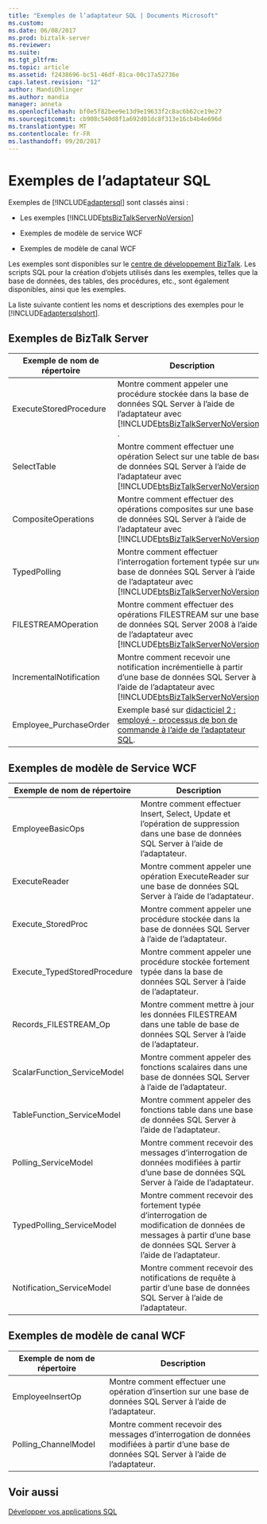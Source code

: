```yaml
---
title: "Exemples de l’adaptateur SQL | Documents Microsoft"
ms.custom: 
ms.date: 06/08/2017
ms.prod: biztalk-server
ms.reviewer: 
ms.suite: 
ms.tgt_pltfrm: 
ms.topic: article
ms.assetid: f2438696-bc51-46df-81ca-00c17a52736e
caps.latest.revision: "12"
author: MandiOhlinger
ms.author: mandia
manager: anneta
ms.openlocfilehash: bf0e5f82bee9e13d9e19633f2c8ac6b62ce19e27
ms.sourcegitcommit: cb908c540d8f1a692d01dc8f313e16cb4b4e696d
ms.translationtype: MT
ms.contentlocale: fr-FR
ms.lasthandoff: 09/20/2017
---
```

# <a name="samples-for-the-sql-adapter"></a>Exemples de l’adaptateur SQL
Exemples de [!INCLUDE[adaptersql](../../includes/adaptersql-md.md)] sont classés ainsi :  
  
-   Les exemples [!INCLUDE[btsBizTalkServerNoVersion](../../includes/btsbiztalkservernoversion-md.md)]  
  
-   Exemples de modèle de service WCF  
  
-   Exemples de modèle de canal WCF  
  
 Les exemples sont disponibles sur le [centre de développement BizTalk](https://msdn.microsoft.com/biztalk/biztalk-codesamples). Les scripts SQL pour la création d’objets utilisés dans les exemples, telles que la base de données, des tables, des procédures, etc., sont également disponibles, ainsi que les exemples.  
  
 La liste suivante contient les noms et descriptions des exemples pour le [!INCLUDE[adaptersqlshort](../../includes/adaptersqlshort-md.md)].  
  
## <a name="biztalk-server-samples"></a>Exemples de BizTalk Server  
  
|Exemple de nom de répertoire| Description|  
|---------------------------|-----------------|  
|ExecuteStoredProcedure|Montre comment appeler une procédure stockée dans la base de données SQL Server à l’aide de l’adaptateur avec [!INCLUDE[btsBizTalkServerNoVersion](../../includes/btsbiztalkservernoversion-md.md)] .|  
|SelectTable|Montre comment effectuer une opération Select sur une table de base de données SQL Server à l’aide de l’adaptateur avec [!INCLUDE[btsBizTalkServerNoVersion](../../includes/btsbiztalkservernoversion-md.md)].|  
|CompositeOperations|Montre comment effectuer des opérations composites sur une base de données SQL Server à l’aide de l’adaptateur avec [!INCLUDE[btsBizTalkServerNoVersion](../../includes/btsbiztalkservernoversion-md.md)].|  
|TypedPolling|Montre comment effectuer l’interrogation fortement typée sur une base de données SQL Server à l’aide de l’adaptateur avec [!INCLUDE[btsBizTalkServerNoVersion](../../includes/btsbiztalkservernoversion-md.md)].|  
|FILESTREAMOperation|Montre comment effectuer des opérations FILESTREAM sur une base de données SQL Server 2008 à l’aide de l’adaptateur avec [!INCLUDE[btsBizTalkServerNoVersion](../../includes/btsbiztalkservernoversion-md.md)].|  
|IncrementalNotification|Montre comment recevoir une notification incrémentielle à partir d’une base de données SQL Server à l’aide de l’adaptateur avec [!INCLUDE[btsBizTalkServerNoVersion](../../includes/btsbiztalkservernoversion-md.md)].|  
|Employee_PurchaseOrder|Exemple basé sur [didacticiel 2 : employé - processus de bon de commande à l’aide de l’adaptateur SQL](../../adapters-and-accelerators/adapter-sql/tutorial-2-employee-purchase-order-process-using-the-sql-adapter.md).|  
  
## <a name="wcf-service-model-samples"></a>Exemples de modèle de Service WCF  
  
|Exemple de nom de répertoire| Description|  
|---------------------------|-----------------|  
|EmployeeBasicOps|Montre comment effectuer Insert, Select, Update et l’opération de suppression dans une base de données SQL Server à l’aide de l’adaptateur.|  
|ExecuteReader|Montre comment appeler une opération ExecuteReader sur une base de données SQL Server à l’aide de l’adaptateur.|  
|Execute_StoredProc|Montre comment appeler une procédure stockée dans la base de données SQL Server à l’aide de l’adaptateur.|  
|Execute_TypedStoredProcedure|Montre comment appeler une procédure stockée fortement typée dans la base de données SQL Server à l’aide de l’adaptateur.|  
|Records_FILESTREAM_Op|Montre comment mettre à jour les données FILESTREAM dans une table de base de données SQL Server à l’aide de l’adaptateur.|  
|ScalarFunction_ServiceModel|Montre comment appeler des fonctions scalaires dans une base de données SQL Server à l’aide de l’adaptateur.|  
|TableFunction_ServiceModel|Montre comment appeler des fonctions table dans une base de données SQL Server à l’aide de l’adaptateur.|  
|Polling_ServiceModel|Montre comment recevoir des messages d’interrogation de données modifiées à partir d’une base de données SQL Server à l’aide de l’adaptateur.|  
|TypedPolling_ServiceModel|Montre comment recevoir des fortement typée d’interrogation de modification de données de messages à partir d’une base de données SQL Server à l’aide de l’adaptateur.|  
|Notification_ServiceModel|Montre comment recevoir des notifications de requête à partir d’une base de données SQL Server à l’aide de l’adaptateur.|  
  
## <a name="wcf-channel-model-samples"></a>Exemples de modèle de canal WCF  
  
|Exemple de nom de répertoire| Description|  
|---------------------------|-----------------|  
|EmployeeInsertOp|Montre comment effectuer une opération d’insertion sur une base de données SQL Server à l’aide de l’adaptateur.|  
|Polling_ChannelModel|Montre comment recevoir des messages d’interrogation de données modifiées à partir d’une base de données SQL Server à l’aide de l’adaptateur.|  
  
## <a name="see-also"></a>Voir aussi  
[Développer vos applications SQL](../../adapters-and-accelerators/adapter-sql/develop-your-sql-applications.md)